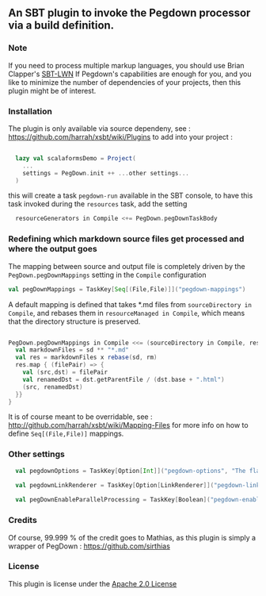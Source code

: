 ## An SBT plugin to invoke the Pegdown processor via a build definition.


### Note

If you need to process multiple markup languages, you should use Brian Clapper's [SBT-LWN](http://software.clapper.org/sbt-lwm/)
If Pegdown's capabilities are enough for you, and you like to minimize the number of dependencies of your projects, then this plugin might be of interest.

### Installation

The plugin is only available via source dependeny, see : https://github.com/harrah/xsbt/wiki/Plugins
to add into your project : 

```scala

  lazy val scalaformsDemo = Project(
    ...
    settings = PegDown.init ++ ...other settings...
  )
```

this will create a task `pegdown-run` available in the SBT console, to have this task
invoked during the `resources` task, add the setting 

```scala
  resourceGenerators in Compile <+= PegDown.pegDownTaskBody
```


### Redefining which markdown source files get processed and where the output goes

The mapping between source and output file is completely driven by the `PegDown.pegDownMappings` setting in the `Compile` configuration

```scala
val pegDownMappings = TaskKey[Seq[(File,File)]]("pegdown-mappings")
```

A default mapping is defined that takes *.md files from `sourceDirectory in Compile`, and rebases them in `resourceManaged in Compile`,
which means that the directory structure is preserved.

```scala

PegDown.pegDownMappings in Compile <<= (sourceDirectory in Compile, resourceManaged in Compile) map { (sd,rm) =>
  val markdownFiles = sd ** "*.md"
  val res = markdownFiles x rebase(sd, rm)
  res.map { (filePair) => {
    val (src,dst) = filePair
    val renamedDst = dst.getParentFile / (dst.base + ".html")
    (src, renamedDst)
  }}
}
```

It is of course meant to be overridable, see : http://github.com/harrah/xsbt/wiki/Mapping-Files
for more info on how to define `Seq[(File,File)]` mappings.

### Other settings

```scala
  val pegdownOptions = TaskKey[Option[Int]]("pegdown-options", "The flags of the extensions to enable as a bitmask, when not set, will default to Extensions.ALL, taken from : http://www.decodified.com/pegdown/api/org/pegdown/Extensions.html")
  
  val pegdownLinkRenderer = TaskKey[Option[LinkRenderer]]("pegdown-link-renderer", "A custom link renderer can override the way links are rendered : http://www.decodified.com/pegdown/api/org/pegdown/LinkRenderer.html")    

  val pegDownEnableParallelProcessing = TaskKey[Boolean]("pegdown-enable-parallel-processing")
```

### Credits

Of course, 99.999 % of the credit goes to Mathias, as this plugin is simply a wrapper of PegDown : https://github.com/sirthias

### License

This plugin is license under the [Apache 2.0 License](http://www.apache.org/licenses/LICENSE-2.0)
